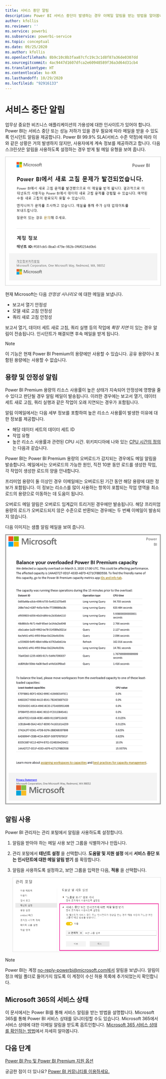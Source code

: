 ```yaml
---
title: 서비스 중단 알림
description: Power BI 서비스 중단이 발생하는 경우 이메일 알림을 받는 방법을 알아봅니다.
author: kfollis
ms.reviewer: ''
ms.service: powerbi
ms.subservice: powerbi-service
ms.topic: conceptual
ms.date: 09/25/2020
ms.author: kfollis
ms.openlocfilehash: 8b9c10c8b3faa87cfc19c3c1d8f87a36de0307dd
ms.sourcegitcommit: 4ac9447d1607dfca2e60948589f36a3d64d31cb4
ms.translationtype: HT
ms.contentlocale: ko-KR
ms.lasthandoff: 10/29/2020
ms.locfileid: "92916133"
---
```

# <a name="service-interruption-notifications"></a>서비스 중단 알림

업무상 중요한 비즈니스 애플리케이션의 가용성에 대한 인사이트가 있어야 합니다. Power BI는 서비스 중단 또는 성능 저하가 있을 경우 필요에 따라 메일을 받을 수 있도록 인시던트 알림을 제공합니다. Power BI 99.9% SLA(서비스 수준 약정)에 따라 이와 같은 상황은 거의 발생하지 않지만, 사용자에게 계속 정보를 제공하려고 합니다. 다음 스크린샷은 알림을 사용하도록 설정하는 경우 받게 될 메일 유형을 보여 줍니다.

![알림 메일 새로 고침](media/service-interruption-notifications/refresh-notification-email.png)

현재 Microsoft는 다음 _안정성 시나리오_ 에 대한 메일을 보냅니다.

- 보고서 열기 안정성
- 모델 새로 고침 안정성
- 쿼리 새로 고침 안정성

보고서 열기, 데이터 세트 새로 고침, 쿼리 실행 등의 작업에 _확장 지연_ 이 있는 경우 알림이 전송됩니다. 인시던트가 해결되면 후속 메일을 받게 됩니다.

> [!NOTE]
> 이 기능은 현재 Power BI Premium의 용량에만 사용할 수 있습니다. 공유 용량이나 포함된 용량에는 사용할 수 없습니다.

## <a name="capacity-and-reliability-notifications"></a>용량 및 안정성 알림

Power BI Premium 용량의 리소스 사용률이 높은 상태가 지속되어 안정성에 영향을 줄 수 있다고 판단될 경우 알림 메일이 발송됩니다. 이러한 경우에는 보고서 열기, 데이터 세트 새로 고침, 쿼리 실행과 같은 작업이 오래 지연되는 경우가 포함됩니다. 

알림 이메일에서는 다음 세부 정보를 포함하여 높은 리소스 사용률이 발생한 이유에 대한 정보를 제공합니다.

* 해당 데이터 세트의 데이터 세트 ID
* 작업 유형
* 높은 리소스 사용률과 관련된 CPU 시간. 위키피디아에 나와 있는 [CPU 시간의 정의](https://wikipedia.org/wiki/CPU_time)는 다음과 같습니다.

Power BI는 Power BI Premium 용량의 오버로드가 감지되는 경우에도 메일 알림을 발송합니다. 메일에서는 오버로드의 가능한 원인, 직전 10분 동안 로드를 생성한 작업, 각 작업이 생성한 로드의 양을 안내합니다.

프리미엄 용량이 둘 이상인 경우 이메일에는 오버로드된 기간 동안 해당 용량에 대한 정보가 포함됩니다. 이 정보는 리소스를 많이 사용하는 항목이 포함되는 작업 영역을 최소 로드의 용량으로 이동하는 데 도움이 됩니다.

오버로드 메일 알림은 오버로드 임계값이 트리거된 경우에만 발송됩니다. 해당 프리미엄 용량의 로드가 오버로드되지 않은 수준으로 반환되는 경우에는 두 번째 이메일이 발송되지 않습니다.

다음 이미지는 샘플 알림 메일을 보여 줍니다.

![오버로드 용량 알림 메일](media/service-interruption-notifications/refresh-notification-email-2.png)


## <a name="enable-notifications"></a>알림 사용

Power BI 관리자는 관리 포털에서 알림을 사용하도록 설정합니다.

1. 알림을 받아야 하는 메일 사용 보안 그룹을 식별하거나 만듭니다.

1. 관리 포털에서 **테넌트 설정** 을 선택합니다. **도움말 및 지원 설정** 에서 **서비스 중단 또는 인시던트에 대한 메일 알림 받기** 를 확장합니다.

1. 알림을 사용하도록 설정하고, 보안 그룹을 입력한 다음, **적용** 을 선택합니다.

    ![서비스 알림 사용](media/service-interruption-notifications/enable-notifications.png)

> [!NOTE]
> Power BI는 계정 no-reply-powerbi@microsoft.com에서 알림을 보냅니다. 알림이 정크 메일 폴더로 들어가지 않도록 이 계정이 수신 허용 목록에 추가되었는지 확인합니다.

## <a name="service-health-in-microsoft-365"></a>Microsoft 365의 서비스 상태

이 문서에서는 Power BI를 통해 서비스 알림을 받는 방법을 설명합니다. Microsoft 365를 통해 Power BI 서비스 상태를 모니터링할 수도 있습니다. Microsoft 365에서 서비스 상태에 대한 이메일 알림을 받도록 옵트인합니다. [Microsoft 365 서비스 상태를 확인하는 방법](/microsoft-365/enterprise/view-service-health)에서 자세히 알아봅니다.

## <a name="next-steps"></a>다음 단계

[Power BI Pro 및 Power BI Premium 지원 옵션](service-support-options.md)

궁금한 점이 더 있나요? [Power BI 커뮤니티를 이용하세요.](https://community.powerbi.com/)